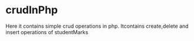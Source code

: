 # crudInPhp
Here it contains simple crud operations in php. Itcontains create,delete and insert operations of studentMarks  
